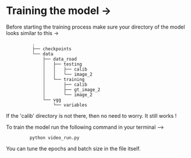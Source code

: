 # Training the model ->

Before starting the training process make sure your directory of the model looks similar to this ->

              .
              ├── checkpoints
              └── data
                  ├── data_road
                  │   ├── testing
                  │   │   ├── calib
                  │   │   └── image_2
                  │   └── training
                  │       ├── calib
                  │       ├── gt_image_2
                  │       └── image_2
                  └── vgg
                      └── variables


If the 'calib' directory is not there, then no need to worry. It still works !

To train the model run the following command in your terminal -->

             python video_run.py

You can tune the epochs and batch size in the file itself.
